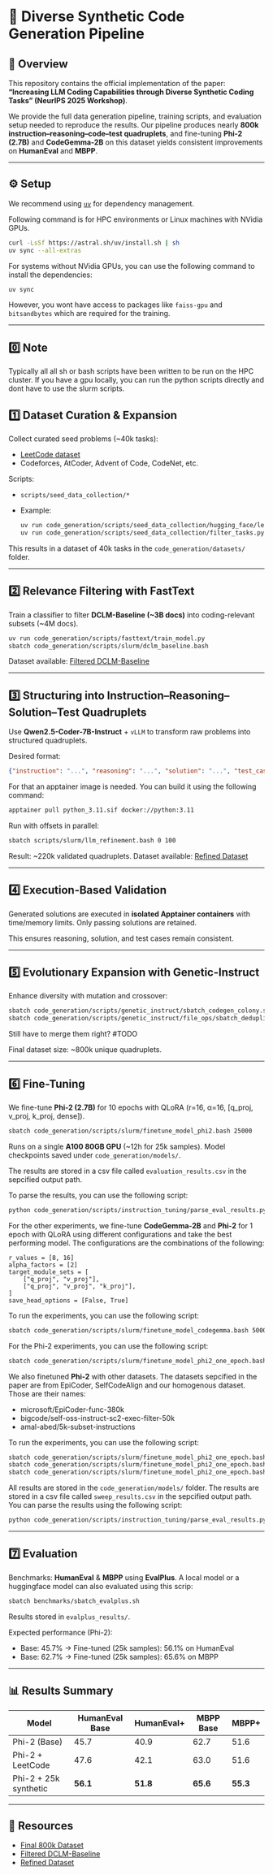 # 🧠 Diverse Synthetic Code Generation Pipeline

## 📖 Overview

This repository contains the official implementation of the paper:
**“Increasing LLM Coding Capabilities through Diverse Synthetic Coding Tasks” (NeurIPS 2025 Workshop)**.

We provide the full data generation pipeline, training scripts, and evaluation setup needed to reproduce the results.
Our pipeline produces nearly **800k instruction–reasoning–code–test quadruplets**, and fine-tuning **Phi-2 (2.7B)** and **CodeGemma-2B** on this dataset yields consistent improvements on **HumanEval** and **MBPP**.

---

## ⚙️ Setup

We recommend using [`uv`](https://github.com/astral-sh/uv) for dependency management.

Following command is for HPC environments or Linux machines with NVidia GPUs.

```bash
curl -LsSf https://astral.sh/uv/install.sh | sh
uv sync --all-extras
```

For systems without NVidia GPUs, you can use the following command to install the dependencies:

```bash
uv sync
```

However, you wont have access to packages like `faiss-gpu` and `bitsandbytes` which are required for the training.

---

## 0️⃣ Note
Typically all all sh or bash scripts have been written to be run on the HPC cluster.
If you have a gpu locally, you can run the python scripts directly and dont have to use the slurm scripts.

## 1️⃣ Dataset Curation & Expansion

Collect curated seed problems (\~40k tasks):

* [LeetCode dataset](https://huggingface.co/datasets/greengerong/leetcode)
* Codeforces, AtCoder, Advent of Code, CodeNet, etc.

Scripts:

* `scripts/seed_data_collection/*`
* Example:

  ```bash
  uv run code_generation/scripts/seed_data_collection/hugging_face/leetcode.py
  uv run code_generation/scripts/seed_data_collection/filter_tasks.py
  ```

This results in a dataset of 40k tasks in the `code_generation/datasets/` folder.

---

## 2️⃣ Relevance Filtering with FastText

Train a classifier to filter **DCLM-Baseline (\~3B docs)** into coding-relevant subsets (\~4M docs).

```bash
uv run code_generation/scripts/fasttext/train_model.py
sbatch code_generation/scripts/slurm/dclm_baseline.bash
```

Dataset available: [Filtered DCLM-Baseline](https://huggingface.co/datasets/ivlu2000/dclm-baseline-fasttext)

---

## 3️⃣ Structuring into Instruction–Reasoning–Solution–Test Quadruplets

Use **Qwen2.5-Coder-7B-Instruct** + `vLLM` to transform raw problems into structured quadruplets.

Desired format:

```json
{"instruction": "...", "reasoning": "...", "solution": "...", "test_cases": "..."}
```

For that an apptainer image is needed. You can build it using the following command:

```bash
apptainer pull python_3.11.sif docker://python:3.11
```


Run with offsets in parallel:

```bash
sbatch scripts/slurm/llm_refinement.bash 0 100
```

Result: \~220k validated quadruplets.
Dataset available: [Refined Dataset](https://huggingface.co/datasets/ivlu2000/dclm-refined-tested)

---

## 4️⃣ Execution-Based Validation

Generated solutions are executed in **isolated Apptainer containers** with time/memory limits. Only passing solutions are retained.

This ensures reasoning, solution, and test cases remain consistent.

---

## 5️⃣ Evolutionary Expansion with Genetic-Instruct

Enhance diversity with mutation and crossover:

```bash
sbatch code_generation/scripts/genetic_instruct/sbatch_codegen_colony.sh
sbatch code_generation/scripts/genetic_instruct/file_ops/sbatch_deduplication.sh
```

Still have to merge them right? #TODO

Final dataset size: \~800k unique quadruplets.

---

## 6️⃣ Fine-Tuning

We fine-tune **Phi-2 (2.7B)**  for 10 epochs with QLoRA (r=16, α=16, \[q\_proj, v\_proj, k\_proj, dense]).

```bash
sbatch code_generation/scripts/slurm/finetune_model_phi2.bash 25000
```

Runs on a single **A100 80GB GPU** (\~12h for 25k samples).
Model checkpoints saved under `code_generation/models/`.

The results are stored in a csv file called `evaluation_results.csv` in the sepcified output path.

To parse the results, you can use the following script:

```bash
python code_generation/scripts/instruction_tuning/parse_eval_results.py  output_path/evaluation_results.csv
```


For the other experiments, we fine-tune **CodeGemma-2B** and **Phi-2** for 1 epoch with QLoRA using different configurations and take the best performing model.
The configurations are the combinations of the following:

```
r_values = [8, 16]
alpha_factors = [2]
target_module_sets = [
    ["q_proj", "v_proj"],
    ["q_proj", "v_proj", "k_proj"],
]
save_head_options = [False, True]
```

To run the experiments, you can use the following script:

```bash
sbatch code_generation/scripts/slurm/finetune_model_codegemma.bash 5000 amal-abed/combined_dataset
```

For the Phi-2 experiments, you can use the following script:

```bash
sbatch code_generation/scripts/slurm/finetune_model_phi2_one_epoch.bash 5000 amal-abed/combined_dataset
```

We also finetuned **Phi-2** with other datasets. The datasets sepcified in the paper are from EpiCoder, SelfCodeAlign and our homogenous dataset.
Those are their names:
 * microsoft/EpiCoder-func-380k
 * bigcode/self-oss-instruct-sc2-exec-filter-50k
 * amal-abed/5k-subset-instructions

To run the experiments, you can use the following script:

```bash
sbatch code_generation/scripts/slurm/finetune_model_phi2_one_epoch.bash 5000 microsoft/EpiCoder-func-380k
sbatch code_generation/scripts/slurm/finetune_model_phi2_one_epoch.bash 5000 bigcode/self-oss-instruct-sc2-exec-filter-50k
sbatch code_generation/scripts/slurm/finetune_model_phi2_one_epoch.bash 5000 amal-abed/5k-subset-instructions
```

All results are stored in the `code_generation/models/` folder.
The results are stored in a csv file called `sweep_results.csv` in the sepcified output path.
You can parse the results using the following script:
```bash
python code_generation/scripts/instruction_tuning/parse_eval_results.py  output_path/sweep_results.csv
```

---

## 7️⃣ Evaluation
Benchmarks: **HumanEval** & **MBPP** using **EvalPlus**.
A local model or a huggingface model can also evaluated using this scrip:

```bash
sbatch benchmarks/sbatch_evalplus.sh
```

Results stored in `evalplus_results/`.

Expected performance (Phi-2):

* Base: 45.7% → Fine-tuned (25k samples): 56.1% on HumanEval
* Base: 62.7% → Fine-tuned (25k samples): 65.6% on MBPP

---

## 📊 Results Summary

| Model                 | HumanEval Base | HumanEval+ | MBPP Base | MBPP+    |
| --------------------- | -------------- | ---------- | --------- | -------- |
| Phi-2 (Base)          | 45.7           | 40.9       | 62.7      | 51.6     |
| Phi-2 + LeetCode      | 47.6           | 42.1       | 63.0      | 51.6     |
| Phi-2 + 25k synthetic | **56.1**       | **51.8**   | **65.6**  | **55.3** |


---

## 📂 Resources

* [Final 800k Dataset](https://huggingface.co/datasets/amal-abed/combined_dataset)
* [Filtered DCLM-Baseline](https://huggingface.co/datasets/ivlu2000/dclm-baseline-fasttext)
* [Refined Dataset](https://huggingface.co/datasets/ivlu2000/dclm-refined-tested)

